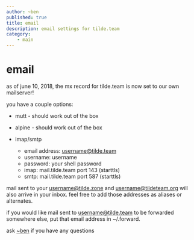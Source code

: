 ```yaml
---
author: ~ben
published: true
title: email
description: email settings for tilde.team
category: 
    - main
---
```


# email


as of june 10, 2018, the mx record for tilde.team is now set to our own mailserver!

you have a couple options:

* mutt - should work out of the box

* alpine - should work out of the box

* imap/smtp
    - email address: username@tilde.team
    - username: username
    - password: your shell password
    - imap: mail.tilde.team port 143 (starttls)
    - smtp: mail.tilde.team port 587 (starttls)

mail sent to your username@tilde.zone and username@tildeteam.org will also arrive in your inbox. feel free to add those addresses as aliases or alternates.

if you would like mail sent to username@tilde.team to be forwarded somewhere else, put that email address in ~/.forward.

ask [~ben](/~ben/) if you have any questions